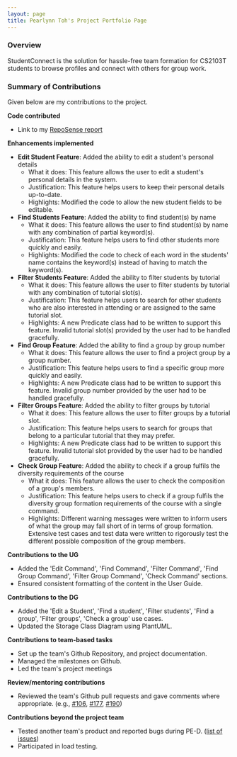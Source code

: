 ```yaml
---
layout: page
title: Pearlynn Toh's Project Portfolio Page
---
```


### Overview
StudentConnect is the solution for hassle-free team formation for CS2103T students to browse profiles and connect with others for group work.

### Summary of Contributions
Given below are my contributions to the project.

**Code contributed**
* Link to my [RepoSense report](https://nus-cs2103-ay2324s1.github.io/tp-dashboard/?search=pearlynnt&breakdown=false&sort=groupTitle%20dsc&sortWithin=title&since=2023-09-22&timeframe=commit&mergegroup=&groupSelect=groupByRepos)

**Enhancements implemented**
* **Edit Student Feature**: Added the ability to edit a student's personal details
  * What it does: This feature allows the user to edit a student's personal details in the system.
  * Justification: This feature helps users to keep their personal details up-to-date.
  * Highlights: Modified the code to allow the new student fields to be editable.
* **Find Students Feature**: Added the ability to find student(s) by name
  * What it does: This feature allows the user to find student(s) by name with any combination of partial keyword(s).
  * Justification: This feature helps users to find other students more quickly and easily.
  * Highlights: Modified the code to check of each word in the students' name contains the keyword(s) instead of having to match the keyword(s).
* **Filter Students Feature**: Added the ability to filter students by tutorial
  * What it does: This feature allows the user to filter students by tutorial with any combination of tutorial slot(s).
  * Justification: This feature helps users to search for other students who are also interested in attending or are assigned to the same tutorial slot.
  * Highlights: A new Predicate class had to be written to support this feature. Invalid tutorial slot(s) provided by the user had to be handled gracefully.
* **Find Group Feature**: Added the ability to find a group by group number
  * What it does: This feature allows the user to find a project group by a group number.
  * Justification: This feature helps users to find a specific group more quickly and easily.
  * Highlights: A new Predicate class had to be written to support this feature. Invalid group number provided by the user had to be handled gracefully.
* **Filter Groups Feature**: Added the ability to filter groups by tutorial
  * What it does: This feature allows the user to filter groups by a tutorial slot.
  * Justification: This feature helps users to search for groups that belong to a particular tutorial that they may prefer.
  * Highlights: A new Predicate class had to be written to support this feature. Invalid tutorial slot provided by the user had to be handled gracefully.
* **Check Group Feature**: Added the ability to check if a group fulfils the diversity requirements of the course
  * What it does: This feature allows the user to check the composition of a group's members.
  * Justification: This feature helps users to check if a group fulfils the diversity group formation requirements of the course with a single command.
  * Highlights: Different warning messages were written to inform users of what the group may fall short of in terms of group formation. Extensive test cases and test data were written to rigorously test the different possible composition of the group members.

**Contributions to the UG**
* Added the 'Edit Command', 'Find Command', 'Filter Command', 'Find Group Command', 'Filter Group Command', 'Check Command' sections.
* Ensured consistent formatting of the content in the User Guide.

**Contributions to the DG**
* Added the 'Edit a Student', 'Find a student', 'Filter students', 'Find a group', 'Filter groups', 'Check a group' use cases.
* Updated the Storage Class Diagram using PlantUML.

**Contributions to team-based tasks**
* Set up the team's Github Repository, and project documentation.
* Managed the milestones on Github.
* Led the team's project meetings

**Review/mentoring contributions**
* Reviewed the team's Github pull requests and gave comments where appropriate. (e.g., [#106](https://github.com/AY2324S1-CS2103T-F12-2/tp/pull/106), [#177](https://github.com/AY2324S1-CS2103T-F12-2/tp/pull/177), [#190](https://github.com/AY2324S1-CS2103T-F12-2/tp/pull/190))

**Contributions beyond the project team**
* Tested another team's product and reported bugs during PE-D. ([list of issues](https://github.com/PearlynnT/ped/issues))
* Participated in load testing.
